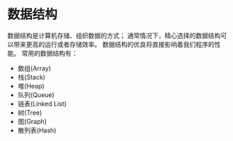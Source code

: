 # 数据结构

数据结构是计算机存储、组织数据的方式；
通常情况下，精心选择的数据结构可以带来更高的运行或者存储效率。
数据结构的优良将直接影响着我们程序的性能。
常用的数据结构有：

 - 数组(Array)
 - 栈(Stack)
 - 堆(Heap)
 - 队列(Queue)
 - 链表(Linked List)
 - 树(Tree)
 - 图(Graph)
 - 散列表(Hash)

